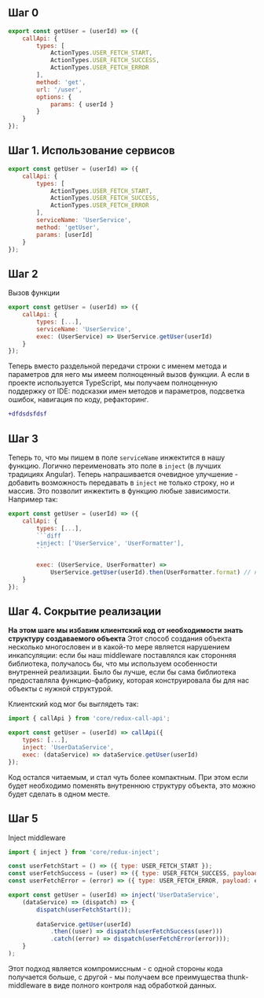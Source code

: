 ## Шаг 0
```javascript
export const getUser = (userId) => ({
    callApi: {
        types: [
            ActionTypes.USER_FETCH_START, 
            ActionTypes.USER_FETCH_SUCCESS, 
            ActionTypes.USER_FETCH_ERROR
        ],
        method: 'get',
        url: '/user',
        options: {
            params: { userId }
        }
    }
});
```

## Шаг 1. Использование сервисов
```javascript
export const getUser = (userId) => ({
    callApi: {
        types: [
            ActionTypes.USER_FETCH_START, 
            ActionTypes.USER_FETCH_SUCCESS, 
            ActionTypes.USER_FETCH_ERROR
        ],
        serviceName: 'UserService',
        method: 'getUser',
        params: [userId]
    }
});
```

## Шаг 2
Вызов функции
```javascript
export const getUser = (userId) => ({
    callApi: {
        types: [...],
        serviceName: 'UserService',
        exec: (UserService) => UserService.getUser(userId)
    }
});
```

Теперь вместо раздельной передачи строки с именем метода и параметров для него мы имеем полноценный вызов функции. А если в проекте используется TypeScript, мы получаем полноценную поддержку от IDE: подсказки имен методов и параметров, подсветка ошибок, навигация по коду, рефакторинг.

```diff
+dfdsdsfdsf
```

## Шаг 3
Теперь то, что мы пишем в поле `serviceName` инжектится в нашу функцию. Логично переименовать это поле в `inject` (в лучших традициях Angular). Теперь напрашивается очевидное улучшение - добавить возможность передавать в `inject` не только строку, но и массив. Это позволит инжектить в функцию любые зависимости. Например так:
```javascript
export const getUser = (userId) => ({
    callApi: {
        types: [...],
        ```diff 
        +inject: ['UserService', 'UserFormatter'],
        ```
        
        exec: (UserService, UserFormatter) =>
            UserService.getUser(userId).then(UserFormatter.format) // но лучше это делать в самом UserService
    }
});
```


## Шаг 4. Сокрытие реализации
__На этом шаге мы избавим клиентский код от необходимости знать структуру создаваемого объекта__
Этот способ создания объекта несколько многословен и в какой-то мере является нарушением инкапсуляции: если бы наш middleware поставлялся как сторонняя библиотека, получалось бы, что мы используем особенности внутренней реализации. Было бы лучше, если бы сама библиотека предоставляла функцию-фабрику, которая конструировала бы для нас объекты с нужной структурой.

Клиентский код мог бы выглядеть так:
```javascript
import { callApi } from 'core/redux-call-api';

export const getUser = (userId) => callApi({
    types: [...],
    inject: 'UserDataService',
    exec: (dataService) => dataService.getUser(userId)
});
```
Код остался читаемым, и стал чуть более компактным. При этом если будет необходимо поменять внутреннюю структуру объекта, это можно будет сделать в одном месте.


## Шаг 5
Inject middleware

```javascript
import { inject } from 'core/redux-inject';

const userFetchStart = () => ({ type: USER_FETCH_START });
const userFetchSuccess = (user) => ({ type: USER_FETCH_SUCCESS, payload: user });
const userFetchError = (error) => ({ type: USER_FETCH_ERROR, payload: error });

export const getUser = (userId) => inject('UserDataService',
    (dataService) => (dispatch) => {
        dispatch(userFetchStart());
        
        dataService.getUser(userId)
            .then((user) => dispatch(userFetchSuccess(user)))
            .catch((error) => dispatch(userFetchError(error)));
    }
);
```
Этот подход является компромиссным - с одной стороны кода получается больше, с другой - мы получаем все преимущества thunk-middleware в виде полного контроля над обработкой данных.
